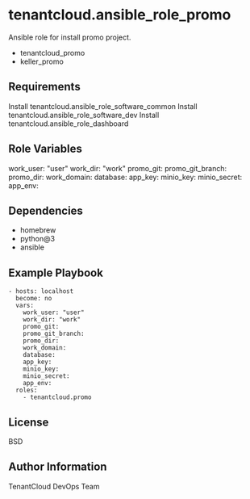 tenantcloud.ansible_role_promo
=========

Ansible role for install promo project.

  - tenantcloud_promo
  - keller_promo

Requirements
------------

Install tenantcloud.ansible_role_software_common
Install tenantcloud.ansible_role_software_dev
Install tenantcloud.ansible_role_dashboard

Role Variables
--------------

work_user: "user"
work_dir: "work"
promo_git:
promo_git_branch:
promo_dir:
work_domain:
database:
app_key:
minio_key:
minio_secret:
app_env:

Dependencies
------------

  - homebrew
  - python@3
  - ansible

Example Playbook
----------------

    - hosts: localhost
      become: no
      vars:
        work_user: "user"
        work_dir: "work"
        promo_git:
        promo_git_branch:
        promo_dir:
        work_domain:
        database:
        app_key:
        minio_key:
        minio_secret:
        app_env:
      roles:
        - tenantcloud.promo

License
-------

BSD

Author Information
------------------

TenantCloud DevOps Team
